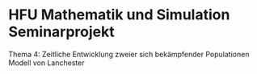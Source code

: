 # HFU Mathematik und Simulation Seminarprojekt 
Thema 4:
Zeitliche Entwicklung zweier sich bekämpfender Populationen
Modell von Lanchester

